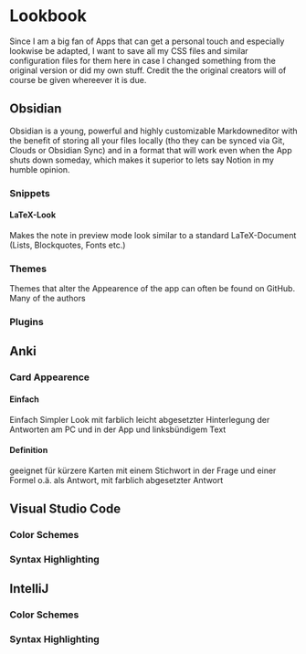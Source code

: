 # Lookbook
Since I am a big fan of Apps that can get a personal touch and especially lookwise be adapted, I want to save all my CSS files and similar configuration files for them here in case I changed something from the original version or did my own stuff.
Credit the the original creators will of course be given whereever it is due.
## Obsidian
Obsidian is a young, powerful and highly customizable Markdowneditor with the benefit of storing all your files locally (tho they can be synced via Git, Clouds or Obsidian Sync) and in a format that will work even when the App shuts down someday, which makes it superior to lets say Notion in my humble opinion.
    
  ### Snippets
  #### LaTeX-Look
  Makes the note in preview mode look similar to a standard LaTeX-Document (Lists, Blockquotes, Fonts etc.)

  ### Themes
  Themes that alter the Appearence of the app can often be found on GitHub. Many of the authors 

  ### Plugins
  
## Anki
  ### Card Appearence
  #### Einfach
  Einfach Simpler Look mit farblich leicht abgesetzter Hinterlegung der Antworten am PC und in der App und linksbündigem Text
  #### Definition 
  geeignet für kürzere Karten mit einem Stichwort in der Frage und einer Formel o.ä. als Antwort, mit farblich abgesetzter Antwort
  
## Visual Studio Code
  ### Color Schemes
  ### Syntax Highlighting
  
## IntelliJ 
  ### Color Schemes
  ### Syntax Highlighting
